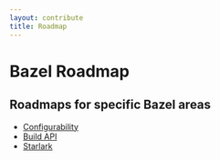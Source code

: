 ```yaml
---
layout: contribute
title: Roadmap
---
```


# Bazel Roadmap

## Roadmaps for specific Bazel areas

*  [Configurability](roadmaps/configuration.html)
*  [Build API](roadmaps/build-api.html)
*  [Starlark](roadmaps/starlark.html)
